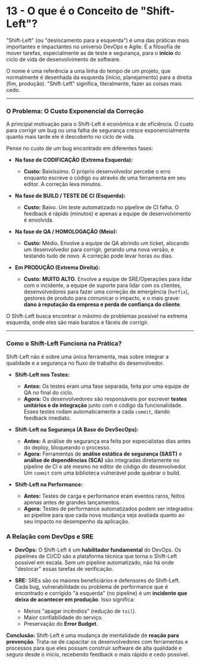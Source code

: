 # 13 - O que é o Conceito de "Shift-Left"?

"Shift-Left" (ou "deslocamento para a esquerda") é uma das práticas mais importantes e impactantes no universo DevOps e Agile. É a filosofia de mover tarefas, especialmente as de teste e segurança, para o **início** do ciclo de vida de desenvolvimento de software.

O nome é uma referência a uma linha do tempo de um projeto, que normalmente é desenhada da esquerda (início, planejamento) para a direita (fim, produção). "Shift-Left" significa, literalmente, fazer as coisas mais cedo.

---

### O Problema: O Custo Exponencial da Correção

A principal motivação para o Shift-Left é econômica e de eficiência. O custo para corrigir um bug ou uma falha de segurança cresce exponencialmente quanto mais tarde ele é descoberto no ciclo de vida.

Pense no custo de um bug encontrado em diferentes fases:

* **Na fase de CODIFICAÇÃO (Extrema Esquerda):**
    * **Custo:** Baixíssimo. O próprio desenvolvedor percebe o erro enquanto escreve o código ou através de uma ferramenta em seu editor. A correção leva minutos.

* **Na fase de BUILD / TESTE DE CI (Esquerda):**
    * **Custo:** Baixo. Um teste automatizado no pipeline de CI falha. O feedback é rápido (minutos) e apenas a equipe de desenvolvimento é envolvida.

* **Na fase de QA / HOMOLOGAÇÃO (Meio):**
    * **Custo:** Médio. Envolve a equipe de QA abrindo um ticket, alocando um desenvolvedor para corrigir, gerando uma nova versão, e testando tudo de novo. A correção pode levar horas ou dias.

* **Em PRODUÇÃO (Extrema Direita):**
    * **Custo:** **MUITO ALTO**. Envolve a equipe de SRE/Operações para lidar com o incidente, a equipe de suporte para lidar com os clientes, desenvolvedores para fazer uma correção de emergência (`hotfix`), gestores de produto para comunicar o impacto, e o mais grave: **dano à reputação da empresa e perda de confiança do cliente**.

O Shift-Left busca encontrar o máximo de problemas possível na extrema esquerda, onde eles são mais baratos e fáceis de corrigir.

---

### Como o Shift-Left Funciona na Prática?

Shift-Left não é sobre uma única ferramenta, mas sobre integrar a qualidade e a segurança no fluxo de trabalho do desenvolvedor.

* **Shift-Left nos Testes:**
    * **Antes:** Os testes eram uma fase separada, feita por uma equipe de QA no final do ciclo.
    * **Agora:** Os desenvolvedores são responsáveis por escrever **testes unitários e de integração** junto com o código da funcionalidade. Esses testes rodam automaticamente a cada `commit`, dando feedback imediato.

* **Shift-Left na Segurança (A Base do DevSecOps):**
    * **Antes:** A análise de segurança era feita por especialistas dias antes do deploy, bloqueando o processo.
    * **Agora:** Ferramentas de **análise estática de segurança (SAST)** e **análise de dependências (SCA)** são integradas diretamente no pipeline de CI e até mesmo no editor de código do desenvolvedor. Um `commit` com uma biblioteca vulnerável pode quebrar o build.

* **Shift-Left na Performance:**
    * **Antes:** Testes de carga e performance eram eventos raros, feitos apenas antes de grandes lançamentos.
    * **Agora:** Testes de performance automatizados podem ser integrados ao pipeline para que cada nova mudança seja avaliada quanto ao seu impacto no desempenho da aplicação.

### A Relação com DevOps e SRE

* **DevOps:** O Shift-Left é um **habilitador fundamental** do DevOps. Os pipelines de CI/CD são a plataforma técnica que torna o Shift-Left possível em escala. Sem um pipeline automatizado, não há onde "deslocar" essas tarefas de verificação.

* **SRE:** SREs são os maiores beneficiários e defensores do Shift-Left. Cada bug, vulnerabilidade ou problema de performance que é encontrado e corrigido "à esquerda" (no pipeline) é um **incidente que deixa de acontecer em produção**. Isso significa:
    * Menos "apagar incêndios" (redução de `toil`).
    * Maior confiabilidade do serviço.
    * Preservação do **Error Budget**.

**Conclusão:** Shift-Left é uma mudança de mentalidade de **reação para prevenção**. Trata-se de capacitar os desenvolvedores com ferramentas e processos para que eles possam construir software de alta qualidade e seguro desde o início, recebendo feedback o mais rápido e cedo possível.
